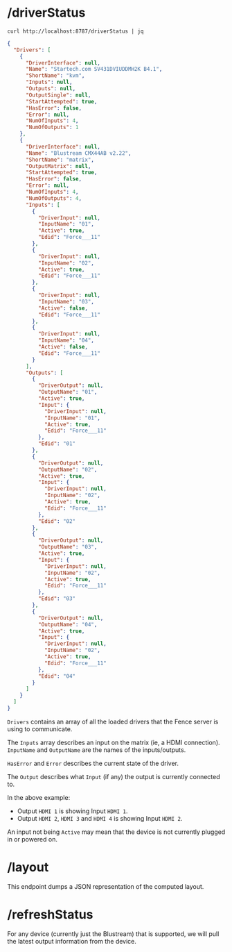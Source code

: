 # /driverStatus
```
curl http://localhost:8787/driverStatus | jq
```

```json
{
  "Drivers": [
    {
      "DriverInterface": null,
      "Name": "Startech.com SV431DVIUDDMH2K B4.1",
      "ShortName": "kvm",
      "Inputs": null,
      "Outputs": null,
      "OutputSingle": null,
      "StartAttempted": true,
      "HasError": false,
      "Error": null,
      "NumOfInputs": 4,
      "NumOfOutputs": 1
    },
    {
      "DriverInterface": null,
      "Name": "Blustream CMX44AB v2.22",
      "ShortName": "matrix",
      "OutputMatrix": null,
      "StartAttempted": true,
      "HasError": false,
      "Error": null,
      "NumOfInputs": 4,
      "NumOfOutputs": 4,
      "Inputs": [
        {
          "DriverInput": null,
          "InputName": "01",
          "Active": true,
          "Edid": "Force___11"
        },
        {
          "DriverInput": null,
          "InputName": "02",
          "Active": true,
          "Edid": "Force___11"
        },
        {
          "DriverInput": null,
          "InputName": "03",
          "Active": false,
          "Edid": "Force___11"
        },
        {
          "DriverInput": null,
          "InputName": "04",
          "Active": false,
          "Edid": "Force___11"
        }
      ],
      "Outputs": [
        {
          "DriverOutput": null,
          "OutputName": "01",
          "Active": true,
          "Input": {
            "DriverInput": null,
            "InputName": "01",
            "Active": true,
            "Edid": "Force___11"
          },
          "Edid": "01"
        },
        {
          "DriverOutput": null,
          "OutputName": "02",
          "Active": true,
          "Input": {
            "DriverInput": null,
            "InputName": "02",
            "Active": true,
            "Edid": "Force___11"
          },
          "Edid": "02"
        },
        {
          "DriverOutput": null,
          "OutputName": "03",
          "Active": true,
          "Input": {
            "DriverInput": null,
            "InputName": "02",
            "Active": true,
            "Edid": "Force___11"
          },
          "Edid": "03"
        },
        {
          "DriverOutput": null,
          "OutputName": "04",
          "Active": true,
          "Input": {
            "DriverInput": null,
            "InputName": "02",
            "Active": true,
            "Edid": "Force___11"
          },
          "Edid": "04"
        }
      ]
    }
  ]
}
```

`Drivers` contains an array of all the loaded drivers that the Fence server is using to communicate.

The `Inputs` array describes an input on the matrix (ie, a HDMI connection). `InputName` and `OutputName` are the
names of the inputs/outputs.

`HasError` and `Error` describes the current state of the driver.

The `Output` describes what `Input` (if any) the output is currently connected to.

In the above example: 
* Output `HDMI 1` is showing Input `HDMI 1`.
* Output `HDMI 2`, `HDMI 3` and `HDMI 4` is showing Input `HDMI 2`.

An input not being `Active` may mean that the device is not currently plugged in or powered on.

# /layout
This endpoint dumps a JSON representation of the computed layout.

# /refreshStatus
For any device (currently just the Blustream) that is supported, we will pull the latest output information from the
device.
